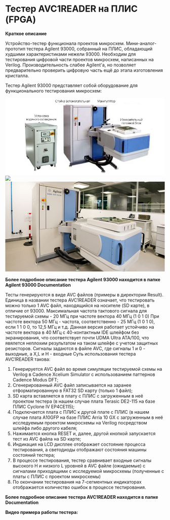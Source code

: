 # Тестер AVC1READER на ПЛИС (FPGA)

**Краткое описание**

Устройство-тестер функционала проектов микросхем. Мини-аналог-прототип тестера Agilent 93000, 
собранный на ПЛИС, обладающий худшими характеристиками нежели 93000. Необходим для тестирования
цифровой части проектов микросхем, написанных на Verilog. Производительность слабее Agilent'a, 
но позволяет предварительно проверить цифровую часть ещё до этапа изготовления кристалла.

Тестер Agilent 93000 представляет собой оборудование для функционального тестирования микросхем:

![](/README.images/1.bmp)
![](/README.images/3.bmp)
![](/README.images/25.bmp)

**Более подробное описание тестера Agilent 93000 находится в папке Agilent 93000 Documentation**

Тесты генерируются в виде AVC файлов (примеры в директории Result). Единица в названии тестера AVC1READER
означает, что тестировать можно только 1 AVC файл, находящийся на носителе (SD карте), в отличие от 93000.
Максимальная частота тактового сигнала для тестируемой схемы - 20 МГц при частоте вектора 40 МГц (1 0 1 0)
При частоте вектора 50 МГц - частота, соответственно - 25 МГц (1 0 1 0), если 1 1 0 0, то 12,5 МГц и т.д.
Данная версия работает устойчиво на частоте вектора в 40 МГц с 40-контактным IDE шлейфом без экранирования, 
что соответствует почти UDMA Ultra ATA/100, что явялется неплохим результатом на таком шлейфе 
с учетом защитных резисторов.
Сигналы задаются в файле AVC, где сигналы 1 и 0 - выходные, а X,L и H - входные
Суть использования тестера AVC1READER такова: 
  1) Генерируется AVC файл во время симуляции тестируемой схемы на Verilog в Cadence Xcelium Simulator 
  с использованием паттернов Cadence Modus DFT;
  2) Сгенерированный AVC файл записывается на заранее отформатированную в FAT32 SD карту (только 1 файл);
  3) SD карта вставляется в плату с ПЛИС с загруженным в неё проектом тестера (в нашем случае плата Terasic 
  DE2-115 на базе ПЛИС Cyclone IV EP4CE115);
  4) Подключается плата с ПЛИС к другой плате с ПЛИС (в нашем случае плата A10GFP на базе ПЛИС Arria 10 GX 
  с загруженным в неё исследуемым проектом микросхемы на Verilog посредством шлейфа либо другого кабеля;
  5) Нажимается кнопка RESET и, далее, другой кнопкой запускается тест из AVC файла на SD карте;
  6) Индикация на LCD дисплее отображает состояние процесса тестирования, а светодиоды отображают состояния 
  машины состояний тестера;
  7) В процессе тестирования, тестер сравнивает входные сигналы высокого H и низкого L уровней в AVC файле
  (ожидаемые) с сигналами приходящими с исследуемой микросхемы (полученные с платы с ПЛИС с проектом микросхемы) 
  8) По окончании тестирования на 7-сегментных индикаторах отображается количество ошибок в процессе
  тестирования.

**Более подробное описание тестера AVC1READER находится в папке Documentation**

**Видео примера работы тестера:**
